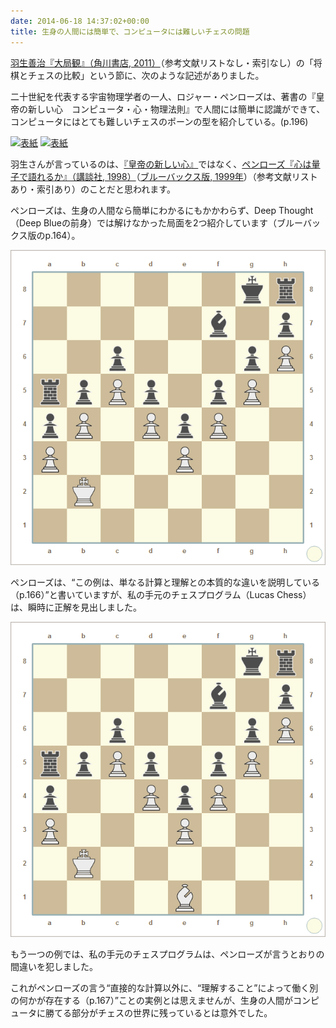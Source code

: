 ```yaml
---
date: 2014-06-18 14:37:02+00:00
title: 生身の人間には簡単で、コンピュータには難しいチェスの問題
---
```


[羽生善治『大局観』（角川書店, 2011）](https://www.amazon.co.jp/dp/4047102768?tag=inquisitor-22)（参考文献リストなし・索引なし）の「将棋とチェスの比較」という節に、次のような記述がありました。

  二十世紀を代表する宇宙物理学者の一人、ロジャー・ペンローズは、著書の『皇帝の新しい心　コンピュータ・心・物理法則』で人間には簡単に認識ができて、コンピュータにはとても難しいチェスのポーンの型を紹介している。(p.196)

[![表紙](https://images-fe.ssl-images-amazon.com/images/P/4061542389.09.jpg)](https://www.amazon.co.jp/dp/4061542389?tag=inquisitor-22)
[![表紙](https://images-fe.ssl-images-amazon.com/images/P/4062572516.09.jpg)](https://www.amazon.co.jp/dp/4062572516?tag=inquisitor-22)

羽生さんが言っているのは、[『皇帝の新しい心』](https://www.amazon.co.jp/dp/4622040964?tag=inquisitor-22)ではなく、[ペンローズ『心は量子で語れるか』（講談社, 1998）](https://www.amazon.co.jp/dp/4061542389?tag=inquisitor-22)（[ブルーバックス版, 1999年](https://www.amazon.co.jp/dp/4062572516?tag=inquisitor-22)）（参考文献リストあり・索引あり）のことだと思われます。

ペンローズは、生身の人間なら簡単にわかるにもかかわらず、Deep Thought（Deep Blueの前身）では解けなかった局面を2つ紹介しています（ブルーバックス版のp.164）。

![問題1](/images/2014-06-18-chess-problems-easy-for-humans-difficult-for-computers1.png)

ペンローズは、<q>この例は、単なる計算と理解との本質的な違いを説明している（p.166）</q>と書いていますが、私の手元のチェスプログラム（Lucas Chess）は、瞬時に正解を見出しました。

![問題2](/images/2014-06-18-chess-problems-easy-for-humans-difficult-for-computers2.png)

もう一つの例では、私の手元のチェスプログラムは、ペンローズが言うとおりの間違いを犯しました。

これがペンローズの言う<q>直接的な計算以外に、“理解すること”によって働く別の何かが存在する（p.167）</q>ことの実例とは思えませんが、生身の人間がコンピュータに勝てる部分がチェスの世界に残っているとは意外でした。